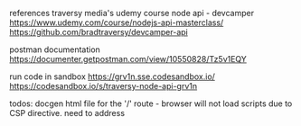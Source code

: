 references
traversy media's udemy course node api - devcamper
https://www.udemy.com/course/nodejs-api-masterclass/  
https://github.com/bradtraversy/devcamper-api  

postman documentation  
https://documenter.getpostman.com/view/10550828/Tz5v1EQY

run code in sandbox 
https://grv1n.sse.codesandbox.io/  
https://codesandbox.io/s/traversy-node-api-grv1n  

todos:
docgen html file for the '/' route - browser will not load scripts due to CSP directive. need to address
